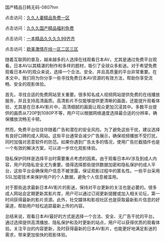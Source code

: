 国产精品日韩无码-0807hm

点击访问：<a href="https://heiliaozj3tjd.pages.dev">久久人妻精品免费一区</a>

点击访问：<a href="https://bered.pages.dev/">久久久国产精品福利免费</a>

点击访问：<a href="https://heiliaoxqkkct.pages.dev">一本精品久久久久99齐齐</a>

点击访问：<a href="https://bsdf-5f5.pages.dev/">欧美激情在线一区二区三区</a>


随着互联网的普及，越来越多的人选择在线观看日本AV，尤其是通过免费平台观看。日本AV以其精湛的制作和多样的题材，吸引了全球众多影迷。对于希望免费观看日本AV的观众来说，选择一个合法、安全、并且高质量的平台非常重要。在本文中，我们将为你分享一些寻找免费日本AV资源的有效方法，帮助你享受流畅、安全的观影体验。

首先，寻找合适的免费网站至关重要。很多知名成人视频网站提供免费的在线播放服务，并且支持高清画质。高清影片不仅能够提供更清晰的画面，还能提升观看体验，尤其是在日本AV影片中，高清细腻的画面让观众更加沉浸其中。多数平台提供的画质从720P到1080P不等，用户可以根据网络速度选择最合适的分辨率，确保播放流畅无卡顿。

然而，免费平台往往伴随着广告和潜在的安全风险。为了避免这些干扰，建议选择有良好口碑的成人网站。这些平台通常会减少广告展示，确保视频播放不受打扰，同时加强对恶意软件的防范。如果你遇到广告太多的情况，使用广告拦截插件也是一个有效的解决方案，可以进一步优化观影体验。

隐私保护同样是选择平台时需要重点考虑的因素。由于观看日本AV涉及到成人内容，用户的隐私安全尤为重要。值得选择那些提供数据加密和隐私保护的成人平台，这些平台会确保用户信息不被泄露，保证观影过程中的匿名性。一些平台采用SSL加密技术来保护用户的个人数据，避免个人信息被滥用。

对于那些追求最新日本AV影片的影迷，保持对平台更新的关注也是必要的。很多成人网站会定期更新其影片库，用户可以通过订阅更新提醒或加入相关论坛，第一时间获得最新的影片资源。此外，社交媒体和影视社区也是获取最新影片信息的好渠道，帮助用户轻松追踪最新上传的内容。

总结来说，观看日本AV最好的方式是选择一个合法、安全、无广告干扰的平台。通过选择提供高清播放、隐私保护和及时更新的站点，用户可以获得优质的观看体验。关注平台的内容更新，及时获得最新的日本AV影片，也能更好地满足影迷的需求，带来更加愉快的观影体验。



<span style="display:none;">[Canonical link]( ）</span>
